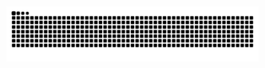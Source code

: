 <!-- Snake -->
![snake gif](https://github.com/pedrooomrqs/pedrooomrqs/blob/output/github-snake-dark.svg)
